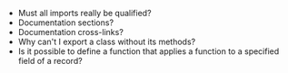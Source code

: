- Must all imports really be qualified?
- Documentation sections?
- Documentation cross-links?
- Why can't I export a class without its methods?
- Is it possible to define a function that applies a function to a specified
  field of a record?  
